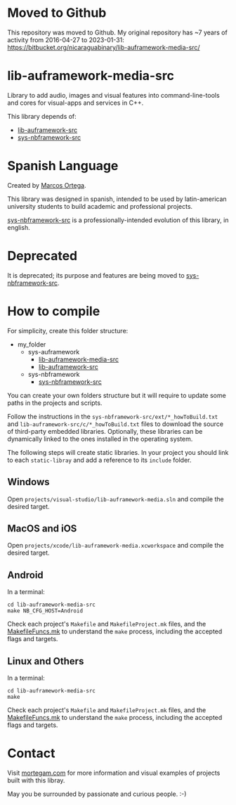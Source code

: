 # Moved to Github

This repository was moved to Github. My original repository has ~7 years of activity from 2016-04-27 to 2023-01-31: https://bitbucket.org/nicaraguabinary/lib-auframework-media-src/

# lib-auframework-media-src

Library to add audio, images and visual features into command-line-tools and cores for visual-apps and services in C++.

This library depends of:

- [lib-auframework-src](https://github.com/marcosjom/lib-auframework-src)
- [sys-nbframework-src](https://github.com/marcosjom/sys-nbframework-src)

# Spanish Language

Created by [Marcos Ortega](https://mortegam.com/).

This library was designed in spanish, intended to be used by latin-american university students to build academic and professional projects.

[sys-nbframework-src](https://github.com/marcosjom/sys-nbframework-src) is a professionally-intended evolution of this library, in english.

# Deprecated

It is deprecated; its purpose and features are being moved to [sys-nbframework-src](https://github.com/marcosjom/sys-nbframework-src).

# How to compile

For simplicity, create this folder structure:

- my_folder
   - sys-auframework<br/>
      - [lib-auframework-media-src](https://github.com/marcosjom/lib-auframework-media-src)<br/>
      - [lib-auframework-src](https://github.com/marcosjom/lib-auframework-src)<br/>
   - sys-nbframework<br/>
      - [sys-nbframework-src](https://github.com/marcosjom/sys-nbframework-src)<br/>

You can create your own folders structure but it will require to update some paths in the projects and scripts.

Follow the instructions in the `sys-nbframework-src/ext/*_howToBuild.txt` and `lib-auframework-src/c/*_howToBuild.txt` files to download the source of third-party embedded libraries. Optionally, these libraries can be dynamically linked to the ones installed in the operating system.

The following steps will create static libraries. In your project you should link to each `static-libray` and add a reference to its `include` folder.

## Windows

Open `projects/visual-studio/lib-auframework-media.sln` and compile the desired target.

## MacOS and iOS

Open `projects/xcode/lib-auframework-media.xcworkspace` and compile the desired target.

## Android

In a terminal:

```
cd lib-auframework-media-src
make NB_CFG_HOST=Android
```

Check each project's `Makefile` and `MakefileProject.mk` files, and the [MakefileFuncs.mk](https://github.com/marcosjom/sys-nbframework-src?tab=readme-ov-file#makefilefuncsmk) to understand the `make` process, including the accepted flags and targets. 

## Linux and Others

In a terminal:

```
cd lib-auframework-media-src
make
```

Check each project's `Makefile` and `MakefileProject.mk` files, and the [MakefileFuncs.mk](https://github.com/marcosjom/sys-nbframework-src?tab=readme-ov-file#makefilefuncsmk) to understand the `make` process, including the accepted flags and targets.

# Contact

Visit [mortegam.com](https://mortegam.com/) for more information and visual examples of projects built with this libray.

May you be surrounded by passionate and curious people. :-)

